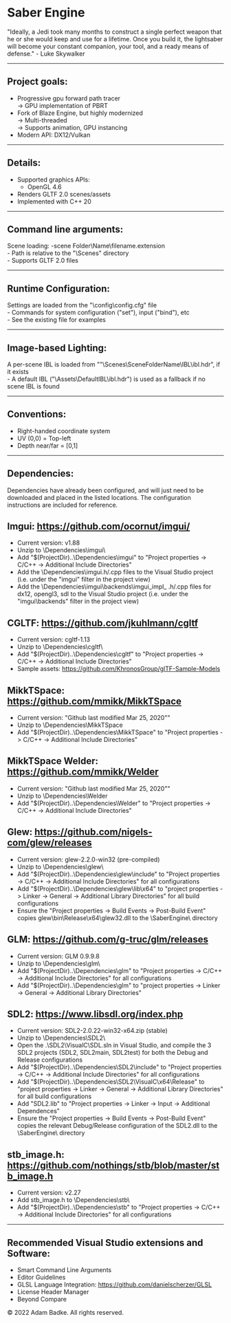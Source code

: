 # Saber Engine

"Ideally, a Jedi took many months to construct a single perfect weapon that he or she would keep and use for a lifetime. Once you build it, the lightsaber will become your constant companion, your tool, and a ready means of defense." - Luke Skywalker

--------------
Project goals:
--------------
- Progressive gpu forward path tracer  
	-> GPU implementation of PBRT  
- Fork of Blaze Engine, but highly modernized  
	-> Multi-threaded  
	-> Supports animation, GPU instancing  
- Modern API: DX12/Vulkan


--------
Details:
--------
- Supported graphics APIs:
	- OpenGL 4.6
- Renders GLTF 2.0 scenes/assets
- Implemented with C++ 20


-----------------------
Command line arguments:
-----------------------
Scene loading: -scene Folder\Name\filename.extension  
	- Path is relative to the "<project root>\Scenes\" directory  
	- Supports GLTF 2.0 files


----------------------
Runtime Configuration:
----------------------
Settings are loaded from the "<project root>\config\config.cfg" file  
	- Commands for system configuration ("set"), input ("bind"), etc  
	- See the existing file for examples  


---------------------
Image-based Lighting:
---------------------
A per-scene IBL is loaded from ""<project root>\Scenes\SceneFolderName\IBL\ibl.hdr", if it exists  
	- A default IBL ("<project root>\Assets\DefaultIBL\ibl.hdr") is used as a fallback if no scene IBL is found  


------------
Conventions:
------------
- Right-handed coordinate system  
- UV (0,0) = Top-left  
- Depth near/far = [0,1]  


-------------
Dependencies:
-------------
Dependencies have already been configured, and will just need to be downloaded and placed in the listed locations. The configuration instructions are included for reference.  


Imgui: https://github.com/ocornut/imgui/
-----------------------------------------
- Current version: v1.88
- Unzip to <project root>\Dependencies\imgui\
- Add "$(ProjectDir)..\Dependencies\imgui\" to "Project properties -> C/C++ -> Additional Include Directories"
- Add the \Dependencies\imgui\.h/.cpp files to the Visual Studio project (i.e. under the "imgui" filter in the project view)
- Add the \Dependencies\imgui\backends\imgui_impl_ .h/.cpp files for dx12, opengl3, sdl to the Visual Studio project (i.e. under the "imgui\backends" filter in the project view)


CGLTF: https://github.com/jkuhlmann/cgltf
-----------------------------------------
- Current version: cgltf-1.13
- Unzip to <project root>\Dependencies\cgltf\
- Add "$(ProjectDir)..\Dependencies\cgltf\" to "Project properties -> C/C++ -> Additional Include Directories"
- Sample assets: https://github.com/KhronosGroup/glTF-Sample-Models


MikkTSpace: https://github.com/mmikk/MikkTSpace
-----------------------------------------------
- Current version: "Github last modified Mar 25, 2020""
- Unzip to <project root>\Dependencies\MikkTSpace
- Add "$(ProjectDir)..\Dependencies\MikkTSpace\" to "Project properties -> C/C++ -> Additional Include Directories"


MikkTSpace Welder: https://github.com/mmikk/Welder
--------------------------------------------------
- Current version: "Github last modified Mar 25, 2020""
- Unzip to <project root>\Dependencies\Welder
- Add "$(ProjectDir)..\Dependencies\Welder\" to "Project properties -> C/C++ -> Additional Include Directories"


Glew: https://github.com/nigels-com/glew/releases
-------------------------------------------------
- Current version: glew-2.2.0-win32 (pre-compiled)
- Unzip to <project root>\Dependencies\glew\
- Add "$(ProjectDir)..\Dependencies\glew\include" to "Project properties -> C/C++ -> Additional Include Directories" for all configurations
- Add "$(ProjectDir)..\Dependencies\glew\lib\x64\" to "project properties -> Linker -> General -> Additional Library Directories" for all build configurations
- Ensure the "Project properties -> Build Events -> Post-Build Event" copies glew\bin\Release\x64\glew32.dll to the <Project Root>\SaberEngine\ directory


GLM: https://github.com/g-truc/glm/releases
-------------------------------------------
- Current version: GLM 0.9.9.8
- Unzip to <project root>\Dependencies\glm\
- Add "$(ProjectDir)..\Dependencies\glm\" to "Project properties -> C/C++ -> Additional Include Directories" for all configurations
- Add "$(ProjectDir)..\Dependencies\glm\" to "project properties -> Linker -> General -> Additional Library Directories"


SDL2: https://www.libsdl.org/index.php
--------------------------------------
- Current version: SDL2-2.0.22-win32-x64.zip (stable)
- Unzip to <project root>\Dependencies\SDL2\
- Open the .\SDL2\VisualC\SDL.sln in Visual Studio, and compile the 3 SDL2 projects (SDL2, SDL2main, SDL2test) for both the Debug and Release configurations
- Add "$(ProjectDir)..\Dependencies\SDL2\include\" to "Project properties -> C/C++ -> Additional Include Directories" for all configurations
- Add "$(ProjectDir)..\Dependencies\SDL2\VisualC\x64\Release\" to "project properties -> Linker -> General -> Additional Library Directories" for all build configurations
- Add "SDL2.lib" to "Project properties -> Linker -> Input -> Additional Dependences"
- Ensure the "Project properties -> Build Events -> Post-Build Event" copies the relevant Debug/Release configuration of the SDL2.dll to the <Project Root>\SaberEngine\ directory


stb_image.h: https://github.com/nothings/stb/blob/master/stb_image.h
--------------------------------------------------------------------
- Current version: v2.27 
- Add stb_image.h to <project root>\Dependencies\stb\
- Add "$(ProjectDir)..\Dependencies\stb\" to "Project properties -> C/C++ -> Additional Include Directories" for all configurations


--------------------------------------------------
Recommended Visual Studio extensions and Software:
--------------------------------------------------
- Smart Command Line Arguments
- Editor Guidelines
- GLSL Language Integration: https://github.com/danielscherzer/GLSL
- License Header Manager
- Beyond Compare

© 2022 Adam Badke. All rights reserved.
